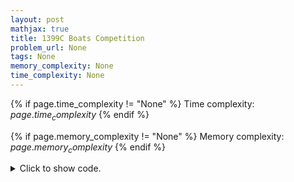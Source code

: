 ```yaml
---
layout: post
mathjax: true
title: 1399C Boats Competition
problem_url: None
tags: None
memory_complexity: None
time_complexity: None
---
```




{% if page.time_complexity != "None" %}
Time complexity: ${{ page.time_complexity }}$
{% endif %}

{% if page.memory_complexity != "None" %}
Memory complexity: ${{ page.memory_complexity }}$
{% endif %}

<details>
<summary>
<p style="display:inline">Click to show code.</p>
</summary>
```cpp
{% raw %}
using namespace std;
using vi = vector<int>;
int const NMAX = 55;
int solve(int n, vi w)
{
    map<int, int> sum_count;
    vi freq(NMAX, 0);
    for (int i = 0; i < n; ++i)
        freq[w[i]]++;
    for (int i = 1; i < NMAX; ++i)
    {
        for (int j = i; j < NMAX; ++j)
        {
            if (i == j)
                sum_count[i + j] += freq[i] / 2;
            else
                sum_count[i + j] += min(freq[i], freq[j]);
        }
    }
    return max_element(sum_count.begin(),
                       sum_count.end(),
                       [](const auto &p1, const auto &p2) {
                           return p1.second < p2.second;
                       })
        ->second;
}
int main(void)
{
    int t, n;
    vi w;
    cin >> t;
    while (t--)
    {
        cin >> n;
        w.resize(n);
        for (auto &wi : w)
            cin >> wi;
        cout << solve(n, w) << endl;
    }
    return 0;
}

{% endraw %}
```
</details>

